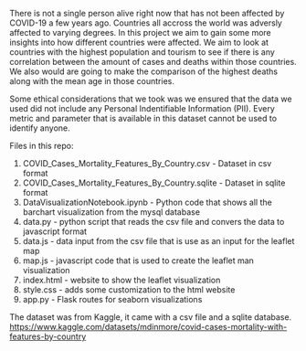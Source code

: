 There is not a single person alive right now that has not been affected by COVID-19 a few years ago. Countries all accross the world was adversly affected to varying degrees. In this project we aim to gain some more insights into how different countries were affected. We aim to look at countries with the highest population and tourism to see if there is any correlation between the amount of cases and deaths within those countries. We also would are going to make the comparison of the highest deaths along with the mean age in those countries.

Some ethical considerations that we took was we ensured that the data we used did not include any Personal Indentifiable Information (PII). Every metric and parameter that is available in this dataset cannot be used to identify anyone.

Files in this repo:
1) COVID_Cases_Mortality_Features_By_Country.csv - Dataset in csv format
2) COVID_Cases_Mortality_Features_By_Country.sqlite - Dataset in sqlite format
3) DataVisualizationNotebook.ipynb - Python code that shows all the barchart visualization from the mysql database
4) data.py - python script that reads the csv file and convers the data to javascript format
5) data.js - data input from the csv file that is use as an input for the leaflet map
6) map.js - javascript code that is used to create the leaflet man visualization
7) index.html - website to show the leaflet visualization
8) style.css - adds some customization to the html website
9) app.py - Flask routes for seaborn visualizations

The dataset was from Kaggle, it came with a csv file and a sqlite database.
https://www.kaggle.com/datasets/mdinmore/covid-cases-mortality-with-features-by-country
